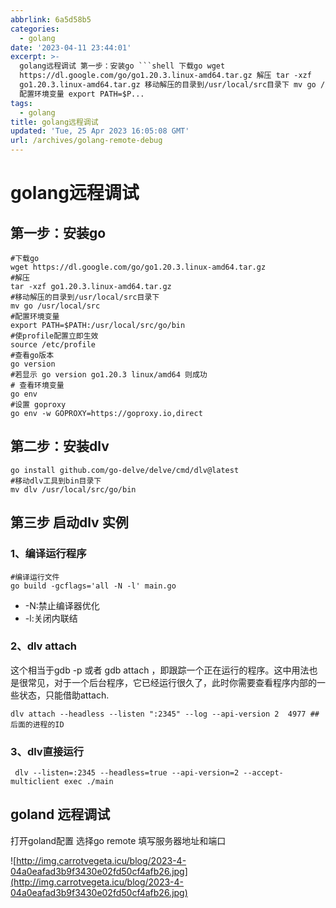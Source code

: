 ```yaml
---
abbrlink: 6a5d58b5
categories:
  - golang
date: '2023-04-11 23:44:01'
excerpt: >-
  golang远程调试 第一步：安装go ```shell 下载go wget
  https://dl.google.com/go/go1.20.3.linux-amd64.tar.gz 解压 tar -xzf
  go1.20.3.linux-amd64.tar.gz 移动解压的目录到/usr/local/src目录下 mv go /usr/local/src
  配置环境变量 export PATH=$P...
tags:
  - golang
title: golang远程调试
updated: 'Tue, 25 Apr 2023 16:05:08 GMT'
url: /archives/golang-remote-debug
---
```

# golang远程调试

## 第一步：安装go

```shell
#下载go
wget https://dl.google.com/go/go1.20.3.linux-amd64.tar.gz
#解压
tar -xzf go1.20.3.linux-amd64.tar.gz
#移动解压的目录到/usr/local/src目录下
mv go /usr/local/src
#配置环境变量
export PATH=$PATH:/usr/local/src/go/bin
#使profile配置立即生效
source /etc/profile
#查看go版本
go version
#若显示 go version go1.20.3 linux/amd64 则成功
# 查看环境变量
go env 
#设置 goproxy
go env -w GOPROXY=https://goproxy.io,direct
```

## 第二步：安装dlv

```shell
go install github.com/go-delve/delve/cmd/dlv@latest
#移动dlv工具到bin目录下
mv dlv /usr/local/src/go/bin
```

## 第三步 启动dlv 实例

### 1、编译运行程序

```shell
#编译运行文件
go build -gcflags='all -N -l' main.go
```

- -N:禁止编译器优化
- -l:关闭内联结

### 2、dlv attach

这个相当于gdb -p 或者 gdb attach ，即跟踪一个正在运行的程序。这中用法也是很常见，对于一个后台程序，它已经运行很久了，此时你需要查看程序内部的一些状态，只能借助attach.

```shell
dlv attach --headless --listen ":2345" --log --api-version 2  4977 ## 后面的进程的ID
```

### 3、dlv直接运行

```shell
 dlv --listen=:2345 --headless=true --api-version=2 --accept-multiclient exec ./main
```

## goland 远程调试

打开goland配置 选择go remote 填写服务器地址和端口

![http://img.carrotvegeta.icu/blog/2023-4-04a0eafad3b9f3430e02fd50cf4afb26.jpg](http://img.carrotvegeta.icu/blog/2023-4-04a0eafad3b9f3430e02fd50cf4afb26.jpg)
